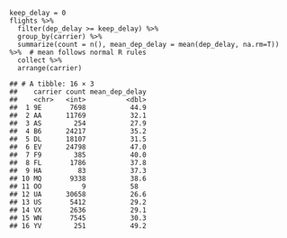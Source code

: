     keep_delay = 0
    flights %>%
      filter(dep_delay >= keep_delay) %>%
      group_by(carrier) %>%
      summarize(count = n(), mean_dep_delay = mean(dep_delay, na.rm=T)) %>%  # mean follows normal R rules
      collect %>% 
      arrange(carrier)

    ## # A tibble: 16 × 3
    ##    carrier count mean_dep_delay
    ##    <chr>   <int>          <dbl>
    ##  1 9E       7698           44.9
    ##  2 AA      11769           32.1
    ##  3 AS        254           27.9
    ##  4 B6      24217           35.2
    ##  5 DL      18107           31.5
    ##  6 EV      24798           47.0
    ##  7 F9        385           40.0
    ##  8 FL       1786           37.8
    ##  9 HA         83           37.3
    ## 10 MQ       9338           38.6
    ## 11 OO          9           58  
    ## 12 UA      30658           26.6
    ## 13 US       5412           29.2
    ## 14 VX       2636           29.1
    ## 15 WN       7545           30.3
    ## 16 YV        251           49.2
